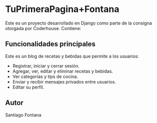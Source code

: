 # TuPrimeraPagina+Fontana

Este es un proyecto desarrollado en Django como parte de la consigna otorgada por Coderhouse. Contiene:

## Funcionalidades principales

Este es un blog de recetas y bebidas que permite a los usuarios:
- Registrar, iniciar y cerrar sesión.
- Agregar, ver, editar y eliminar recetas y bebidas.
- Ver categorías y tips de cocina.
- Enviar y recibir mensajes privados entre usuarios.
- Editar su perfil.

## Autor
Santiago Fontana
